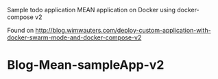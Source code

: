 Sample todo application MEAN application on Docker using docker-compose v2

Found on http://blog.wimwauters.com/deploy-custom-application-with-docker-swarm-mode-and-docker-compose-v2
# Blog-Mean-sampleApp-v2
